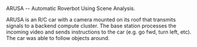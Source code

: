 ARUSA -- Automatic Roverbot Using Scene Analysis.

ARUSA is an R/C car with a camera mounted on its roof that transmits signals to a backend compute cluster. 
The base station processes the incoming video and sends instructions to the car (e.g. go fwd, turn left, etc). 
The car was able to follow objects around. 

